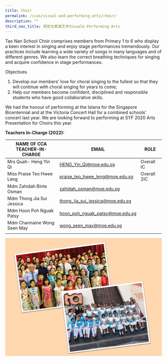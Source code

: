 ```yaml
---
title: Choir
permalink: /ccas/visual-and-performing-arts/choir/
description: ""
third_nav_title: 视觉与表演艺术Visual& Performing Arts
---
```


Tao Nan School Choir comprises members from Primary 1 to 6 who display a keen interest in singing and enjoy stage performances tremendously. Our practices include learning a wide variety of songs in many languages and of different genres. We also learn the correct breathing techniques for singing and acquire confidence in stage performances.

Objectives
1.  Develop our members’ love for choral singing to the fullest so that they will continue with choral singing for years to come;
2.  Help our members become confident, disciplined and responsible students who have good collaborative skills.

We had the honour of performing at the Istana for the Singapore Bicentennial and at the Victoria Concert Hall for a combined schools' concert last year. We are looking forward to performing at SYF 2020 Arts Presentation for Choirs this year.

**Teachers In-Charge (2022):**

| NAME OF CCA<br>TEACHER-IN-CHARGE | EMAIL | ROLE |
|---|---|---|
| Mrs Quah- Heng Yin Qi | HENG_Yin_Qi@moe.edu.sg | Overall IC |
| Miss Praise Teo Hwee Leng | praise_teo_hwee_leng@moe.edu.sg | Overall 2IC |
| Mdm Zahidah Binte Osman | zahidah_osman@moe.edu.sg |   |
| Mdm Thong Jia Sui Jessica | thong_jia_sui_jessica@moe.edu.sg |   |
| Mdm Hoon Poh Nguak Patsy | hoon_poh_nguak_patsy@moe.edu.sg |   |
| Mdm Charmaine Wong Seen May | wong_seen_may@moe.edu.sg |  |
| | | |

![](/images/Slide24.jpg)